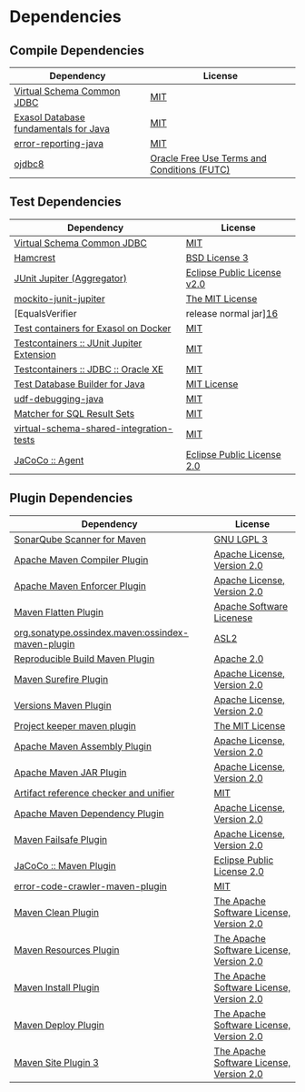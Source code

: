 <!-- @formatter:off -->
# Dependencies

## Compile Dependencies

| Dependency                                 | License                                          |
| ------------------------------------------ | ------------------------------------------------ |
| [Virtual Schema Common JDBC][0]            | [MIT][1]                                         |
| [Exasol Database fundamentals for Java][2] | [MIT][1]                                         |
| [error-reporting-java][4]                  | [MIT][1]                                         |
| [ojdbc8][6]                                | [Oracle Free Use Terms and Conditions (FUTC)][7] |

## Test Dependencies

| Dependency                                      | License                           |
| ----------------------------------------------- | --------------------------------- |
| [Virtual Schema Common JDBC][0]                 | [MIT][1]                          |
| [Hamcrest][10]                                  | [BSD License 3][11]               |
| [JUnit Jupiter (Aggregator)][12]                | [Eclipse Public License v2.0][13] |
| [mockito-junit-jupiter][14]                     | [The MIT License][15]             |
| [EqualsVerifier | release normal jar][16]       | [Apache License, Version 2.0][17] |
| [Test containers for Exasol on Docker][18]      | [MIT][1]                          |
| [Testcontainers :: JUnit Jupiter Extension][20] | [MIT][21]                         |
| [Testcontainers :: JDBC :: Oracle XE][20]       | [MIT][21]                         |
| [Test Database Builder for Java][24]            | [MIT License][25]                 |
| [udf-debugging-java][26]                        | [MIT][1]                          |
| [Matcher for SQL Result Sets][28]               | [MIT][1]                          |
| [virtual-schema-shared-integration-tests][30]   | [MIT][1]                          |
| [JaCoCo :: Agent][32]                           | [Eclipse Public License 2.0][33]  |

## Plugin Dependencies

| Dependency                                              | License                                        |
| ------------------------------------------------------- | ---------------------------------------------- |
| [SonarQube Scanner for Maven][34]                       | [GNU LGPL 3][35]                               |
| [Apache Maven Compiler Plugin][36]                      | [Apache License, Version 2.0][17]              |
| [Apache Maven Enforcer Plugin][38]                      | [Apache License, Version 2.0][17]              |
| [Maven Flatten Plugin][40]                              | [Apache Software Licenese][41]                 |
| [org.sonatype.ossindex.maven:ossindex-maven-plugin][42] | [ASL2][41]                                     |
| [Reproducible Build Maven Plugin][44]                   | [Apache 2.0][41]                               |
| [Maven Surefire Plugin][46]                             | [Apache License, Version 2.0][17]              |
| [Versions Maven Plugin][48]                             | [Apache License, Version 2.0][17]              |
| [Project keeper maven plugin][50]                       | [The MIT License][51]                          |
| [Apache Maven Assembly Plugin][52]                      | [Apache License, Version 2.0][17]              |
| [Apache Maven JAR Plugin][54]                           | [Apache License, Version 2.0][17]              |
| [Artifact reference checker and unifier][56]            | [MIT][1]                                       |
| [Apache Maven Dependency Plugin][58]                    | [Apache License, Version 2.0][17]              |
| [Maven Failsafe Plugin][60]                             | [Apache License, Version 2.0][17]              |
| [JaCoCo :: Maven Plugin][62]                            | [Eclipse Public License 2.0][33]               |
| [error-code-crawler-maven-plugin][64]                   | [MIT][1]                                       |
| [Maven Clean Plugin][66]                                | [The Apache Software License, Version 2.0][41] |
| [Maven Resources Plugin][68]                            | [The Apache Software License, Version 2.0][41] |
| [Maven Install Plugin][70]                              | [The Apache Software License, Version 2.0][41] |
| [Maven Deploy Plugin][72]                               | [The Apache Software License, Version 2.0][41] |
| [Maven Site Plugin 3][74]                               | [The Apache Software License, Version 2.0][41] |

[32]: https://www.eclemma.org/jacoco/index.html
[4]: https://github.com/exasol/error-reporting-java
[6]: https://www.oracle.com/database/technologies/maven-central-guide.html
[2]: https://github.com/exasol/db-fundamentals-java
[24]: https://github.com/exasol/test-db-builder-java/
[41]: http://www.apache.org/licenses/LICENSE-2.0.txt
[46]: https://maven.apache.org/surefire/maven-surefire-plugin/
[66]: http://maven.apache.org/plugins/maven-clean-plugin/
[7]: https://www.oracle.com/downloads/licenses/oracle-free-license.html
[1]: https://opensource.org/licenses/MIT
[14]: https://github.com/mockito/mockito
[60]: https://maven.apache.org/surefire/maven-failsafe-plugin/
[40]: https://www.mojohaus.org/flatten-maven-plugin/
[30]: https://github.com/exasol/virtual-schema-shared-integration-tests
[48]: http://www.mojohaus.org/versions-maven-plugin/
[50]: https://github.com/exasol/project-keeper/
[11]: http://opensource.org/licenses/BSD-3-Clause
[36]: https://maven.apache.org/plugins/maven-compiler-plugin/
[21]: http://opensource.org/licenses/MIT
[0]: https://github.com/exasol/virtual-schema-common-jdbc
[25]: https://github.com/exasol/test-db-builder-java/blob/main/LICENSE
[33]: https://www.eclipse.org/legal/epl-2.0/
[35]: http://www.gnu.org/licenses/lgpl.txt
[18]: https://github.com/exasol/exasol-testcontainers
[62]: https://www.jacoco.org/jacoco/trunk/doc/maven.html
[15]: https://github.com/mockito/mockito/blob/main/LICENSE
[28]: https://github.com/exasol/hamcrest-resultset-matcher
[44]: http://zlika.github.io/reproducible-build-maven-plugin
[51]: https://github.com/exasol/project-keeper/blob/main/LICENSE
[58]: https://maven.apache.org/plugins/maven-dependency-plugin/
[17]: https://www.apache.org/licenses/LICENSE-2.0.txt
[34]: http://sonarsource.github.io/sonar-scanner-maven/
[16]: https://www.jqno.nl/equalsverifier
[38]: https://maven.apache.org/enforcer/maven-enforcer-plugin/
[26]: https://github.com/exasol/udf-debugging-java/
[13]: https://www.eclipse.org/legal/epl-v20.html
[70]: http://maven.apache.org/plugins/maven-install-plugin/
[12]: https://junit.org/junit5/
[42]: https://sonatype.github.io/ossindex-maven/maven-plugin/
[20]: https://testcontainers.org
[10]: http://hamcrest.org/JavaHamcrest/
[72]: http://maven.apache.org/plugins/maven-deploy-plugin/
[74]: http://maven.apache.org/plugins/maven-site-plugin/
[68]: http://maven.apache.org/plugins/maven-resources-plugin/
[56]: https://github.com/exasol/artifact-reference-checker-maven-plugin
[64]: https://github.com/exasol/error-code-crawler-maven-plugin
[54]: https://maven.apache.org/plugins/maven-jar-plugin/
[52]: https://maven.apache.org/plugins/maven-assembly-plugin/
